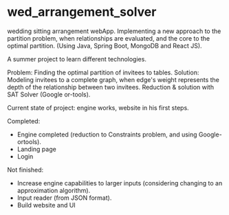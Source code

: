 # wed_arrangement_solver
wedding sitting arrangement webApp.
Implementing a new approach to the partition problem, when relationships are evaluated, and the core to the optimal partition.
(Using Java, Spring Boot, MongoDB and React JS).

A summer project to learn different technologies. 

Problem: Finding the optimal partition of invitees to tables.
Solution: Modeling invitees to a complete graph, when edge's weight
represents the depth of the relationship between two invitees.
Reduction & solution with SAT Solver (Google or-tools).

Current state of project: engine works, website in his first steps.

Completed:
- Engine completed (reduction to Constraints problem, and using Google-ortools). 
- Landing page
- Login

Not finished:
- Increase engine capabilities to larger inputs (considering changing to an approximation algorithm).
- Input reader (from JSON format).
- Build website and UI 

